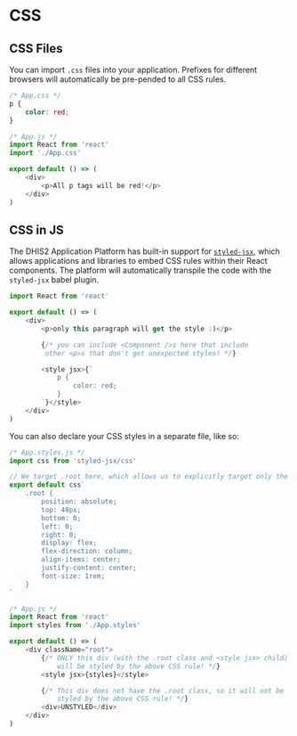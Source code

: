 # CSS

## CSS Files

You can import `.css` files into your application. Prefixes for different browsers will automatically be pre-pended to all CSS rules.

```css
/* App.css */
p {
    color: red;
}
```

```js
/* App.js */
import React from 'react'
import './App.css'

export default () => (
    <div>
        <p>All p tags will be red!</p>
    </div>
)
```

## CSS in JS

The DHIS2 Application Platform has built-in support for [`styled-jsx`](https://github.com/zeit/styled-jsx), which allows applications and libraries to embed CSS rules within their React components. The platform will automatically transpile the code with the `styled-jsx` babel plugin.

```js
import React from 'react'

export default () => (
    <div>
        <p>only this paragraph will get the style :)</p>

        {/* you can include <Component />s here that include
         other <p>s that don't get unexpected styles! */}

        <style jsx>{`
            p {
                color: red;
            }
        `}</style>
    </div>
)
```

You can also declare your CSS styles in a separate file, like so:

```js
/* App.styles.js */
import css from 'styled-jsx/css'

// We target .root here, which allows us to explicitly target only the container div
export default css`
    .root {
        position: absolute;
        top: 48px;
        bottom: 0;
        left: 0;
        right: 0;
        display: flex;
        flex-direction: column;
        align-items: center;
        justify-content: center;
        font-size: 1rem;
    }
`
```

```js
/* App.js */
import React from 'react'
import styles from './App.styles'

export default () => (
    <div className="root">
        {/* ONLY this div (with the .root class and <style jsx> child) 
            will be styled by the above CSS rule! */}
        <style jsx>{styles}</style>

        {/* This div does not have the .root class, so it will not be
            styled by the above CSS rule! */}
        <div>UNSTYLED</div>
    </div>
)
```
